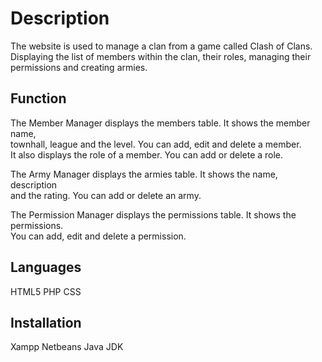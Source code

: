 # Description

The website is used to manage a clan from a game called Clash of Clans.  
Displaying the list of members within the clan, their roles, managing their   
permissions and creating armies. 


## Function

The Member Manager displays the members table. It shows the member name,  
townhall, league and the level. You can add, edit and delete a member.  
It also displays the role of a member. You can add or delete a role.  

The Army Manager displays the armies table. It shows the name, description   
and the rating. You can add or delete an army.  

The Permission Manager displays the permissions table. It shows the permissions.  
You can add, edit and delete a permission.


## Languages

HTML5
PHP
CSS


## Installation

Xampp
Netbeans
Java JDK
